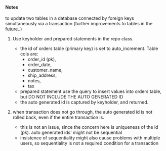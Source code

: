 #### Notes

to update two tables in a database connected by foreign keys simultaneously via a transaction (further improvements to tables in the future..)

1. Use keyholder and prepared statements in the repo class.
    - the id of orders table (primary key) is set to auto_increment. Table cols are: 
        - order_id (pk), 
        - order_date,
        - customer_name, 
        - ship_address, 
        - notes, 
        - tax
    - prepared statement use the query to insert values into orders table, but DO NOT INCLUDE THE AUTO GENERATED ID
    - the auto generated id is captured by keyholder, and returned. 

2. when transaction does not go through, the auto generated id is not rolled back, even if the entire transaction is. 
    - this is not an issue, since the concern here is uniqueness of the id (pk). auto generated ids' might not be sequential
    - insistence of sequentiality might also cause problems with multiple users, so sequentiality is not a required condition for a transaction